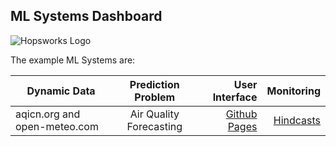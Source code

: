 ## ML Systems Dashboard

![Hopsworks Logo](/titanic/assets/img/logo.png)

The example ML Systems are:


| Dynamic Data  | Prediction Problem | User Interface  |  Monitoring |
| ------------- |:-------------:| ------------:| ------------:|
| aqicn.org and open-meteo.com | Air Quality Forecasting | [Github Pages](./air-quality) | [Hindcasts](./air-quality) |
